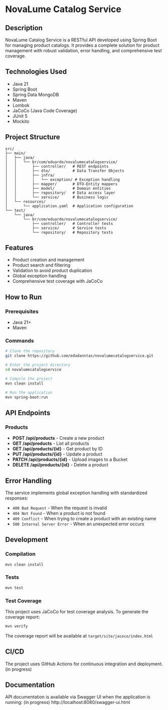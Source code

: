 # NovaLume Catalog Service

## Description
NovaLume Catalog Service is a RESTful API developed using Spring Boot for managing product catalogs. It provides a complete solution for product management with robust validation, error handling, and comprehensive test coverage.

## Technologies Used

- Java 21
- Spring Boot
- Spring Data MongoDB
- Maven
- Lombok
- JaCoCo (Java Code Coverage)
- JUnit 5
- Mockito

## Project Structure

```
src/
├── main/
│   ├── java/
│   │   └── br/com/eduardo/novalumecatalogservice/
│   │       ├── controller/   # REST endpoints
│   │       ├── dto/          # Data Transfer Objects
│   │       ├── infra/
│   │       │   └── exception/ # Exception handling
│   │       ├── mapper/       # DTO-Entity mappers
│   │       ├── model/        # Domain entities
│   │       ├── repository/   # Data access layer
│   │       └── service/      # Business logic
│   └── resources/
│       └── application.yaml  # Application configuration
└── test/
    └── java/
        └── br/com/eduardo/novalumecatalogservice/
            ├── controller/   # Controller tests
            ├── service/      # Service tests
            └── repository/   # Repository tests
```

## Features

- Product creation and management
- Product search and filtering
- Validation to avoid product duplication
- Global exception handling
- Comprehensive test coverage with JaCoCo

## How to Run

### Prerequisites
- Java 21+
- Maven

### Commands
```bash
# Clone the repository
git clone https://github.com/edudanntas/novalumecatalogservice.git

# Enter the project directory
cd novalumecatalogservice

# Compile the project
mvn clean install

# Run the application
mvn spring-boot:run
```

## API Endpoints

### Products
- **POST /api/products** - Create a new product
- **GET /api/products** - List all products
- **GET /api/products/{id}** - Get product by ID
- **PUT /api/products/{id}** - Update a product
- **PATCH /api/products/{id}** - Upload images to a Bucket
- **DELETE /api/products/{id}** - Delete a product

## Error Handling

The service implements global exception handling with standardized responses:

- `400 Bad Request` - When the request is invalid
- `404 Not Found` - When a product is not found
- `409 Conflict` - When trying to create a product with an existing name
- `500 Internal Server Error` - When an unexpected error occurs

## Development

### Compilation
```bash
mvn clean install
```

### Tests
```bash
mvn test
```

### Test Coverage
This project uses JaCoCo for test coverage analysis. To generate the coverage report:

```bash
mvn verify
```

The coverage report will be available at `target/site/jacoco/index.html`

## CI/CD

The project uses GitHub Actions for continuous integration and deployment. (in progress)

## Documentation

API documentation is available via Swagger UI when the application is running: (in progress)
http://localhost:8080/swagger-ui.html